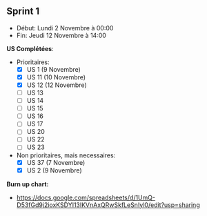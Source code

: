 ## Sprint 1

- Début: Lundi 2 Novembre à 00:00
- Fin: Jeudi 12 Novembre à 14:00

**US Complétées**:

- Prioritaires:
  - [x] US 1 (9 Novembre)
  - [x] US 11 (10 Novembre)
  - [x] US 12 (12 Novembre)
  - [ ] US 13
  - [ ] US 14
  - [ ] US 15
  - [ ] US 16
  - [ ] US 17
  - [ ] US 20
  - [ ] US 22
  - [ ] US 23
- Non prioritaires, mais necessaires:
  - [x] US 37 (7 Novembre)
  - [x] US 2 (9 Novembre)

**Burn up chart:**

- https://docs.google.com/spreadsheets/d/1UmQ-D53fGd9j2ioxKSDYI13lKVnAxQRwSkfLeSnIyl0/edit?usp=sharing

